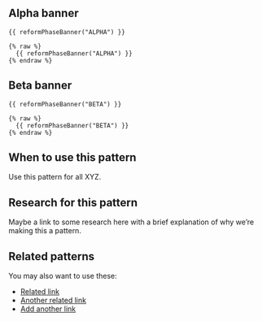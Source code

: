 ## Alpha banner

```example
{{ reformPhaseBanner("ALPHA") }}
```

```nunjucks
{% raw %}
  {{ reformPhaseBanner("ALPHA") }}
{% endraw %}
```

## Beta banner

```example
{{ reformPhaseBanner("BETA") }}
```

```nunjucks
{% raw %}
  {{ reformPhaseBanner("BETA") }}
{% endraw %}
```

## When to use this pattern

Use this pattern for all XYZ.

## Research for this pattern

Maybe a link to some research here with a brief explanation of why we’re making this a pattern.

## Related patterns

You may also want to use these:

* [Related link](#)
* [Another related link](#)
* [Add another link](#)